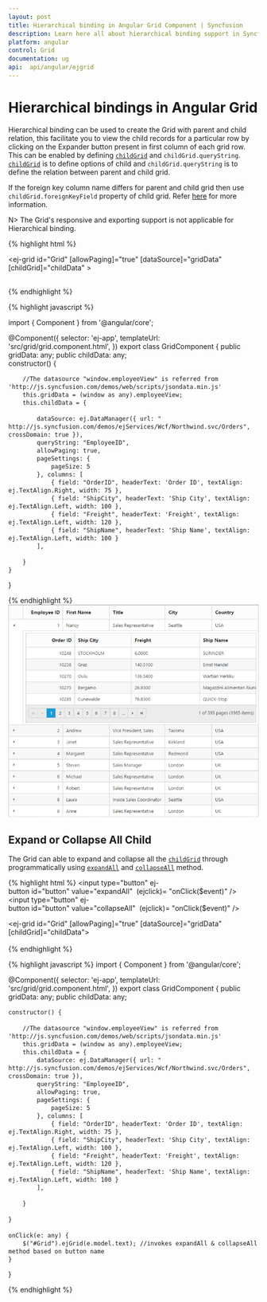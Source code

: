 ```yaml
---
layout: post
title: Hierarchical binding in Angular Grid Component | Syncfusion
description: Learn here all about hierarchical binding support in Syncfusion Essential Angular Grid component, it's elements and more.
platform: angular
control: Grid
documentation: ug
api:  api/angular/ejgrid
---
```

# Hierarchical bindings in Angular Grid

Hierarchical binding can be used to create the Grid with parent and child relation, this facilitate you to view the child records for a particular row by clicking on the Expander button present in first column of each grid row. This can be enabled by defining [`childGrid`](https://help.syncfusion.com/api/angular/ejgrid#members:childgrid "childGrid") and `childGrid.queryString`. [`childGrid`](https://help.syncfusion.com/api/angular/ejgrid#members:childgrid "childGrid") is to define options of child and `childGrid.queryString` is to define the relation between parent and child grid.

If the foreign key column name differs for parent and child grid then use `childGrid.foreignKeyField` property of child grid. Refer [here](https://help.syncfusion.com/angular/grid/how-to#hierarchy-grid-with-different-foreignkeyfield-in-parent-and-child-table "here") for more information.

N> The Grid's responsive and exporting support is not applicable for Hierarchical binding.

{% highlight html %}

<ej-grid id="Grid"  [allowPaging]="true"  [dataSource]="gridData"  [childGrid]="childData"  >
    <e-columns>
        <e-column field="EmployeeID" headerText="Employee ID"  width="85" textAlign="right"></e-column>
        <e-column field="FirstName" headerText="First Name" textAlign="left"  width="100"></e-column>
        <e-column field="Title" headerText="Title " width="120" textAlign="left"></e-column>        
        <e-column field="City" headerText="City" textAlign="left" width="10"></e-column> 
        <e-column field="Country" headerText="Country" textAlign="left" width="100"></e-column>        
    </e-columns>
</ej-grid>

{% endhighlight %}

{% highlight javascript %}

import { Component } from '@angular/core';


@Component({
    selector: 'ej-app',
    templateUrl: 'src/grid/grid.component.html',
})
export class GridComponent {
    public gridData: any;
    public childData: any;    
    constructor() {

        //The datasource "window.employeeView" is referred from 'http://js.syncfusion.com/demos/web/scripts/jsondata.min.js'
        this.gridData = (window as any).employeeView;
        this.childData = {

            dataSource: ej.DataManager({ url: " http://js.syncfusion.com/demos/ejServices/Wcf/Northwind.svc/Orders", crossDomain: true }),
            queryString: "EmployeeID",
            allowPaging: true,
            pageSettings: {
                pageSize: 5
            }, columns: [
                { field: "OrderID", headerText: 'Order ID', textAlign: ej.TextAlign.Right, width: 75 },
                { field: "ShipCity", headerText: 'Ship City', textAlign: ej.TextAlign.Left, width: 100 },
                { field: "Freight", headerText: 'Freight', textAlign: ej.TextAlign.Left, width: 120 },
                { field: "ShipName", headerText: 'Ship Name', textAlign: ej.TextAlign.Left, width: 100 }
            ],

        }
    }
}


{% endhighlight %}
![Hierarchical bindings in Angular Grid](hierarchy-grid_images/angular-grid-hierarchical-bindings.png)


## Expand or Collapse All Child

The Grid can able to expand and collapse all the [`childGrid`](https://help.syncfusion.com/api/angular/ejgrid#members:childgrid "childGrid") through programmatically using [`expandAll`](https://help.syncfusion.com/api/angular/ejgrid#methods:expandall "expandAll") and [`collapseAll`](https://help.syncfusion.com/api/angular/ejgrid#methods:collapseall "collapseAll") method.

{% highlight html %}
<input type="button" ej-button id="button" value="expandAll"  (ejclick)= "onClick($event)" /> 
     <input type="button" ej-button id="button" value="collapseAll"  (ejclick)= "onClick($event)" />         
      
<ej-grid id="Grid" [allowPaging]="true" [dataSource]="gridData"  [childGrid]="childData">
    <e-columns>
        <e-column field="EmployeeID" headerText="Employee ID"  width="85" textAlign="right"></e-column>
        <e-column field="FirstName" headerText="First Name" textAlign="left"  width="100"></e-column>
        <e-column field="Title" headerText="Title " width="120" textAlign="left"></e-column>        
        <e-column field="City" headerText="City" textAlign="left" width="10"></e-column> 
        <e-column field="Country" headerText="Country" textAlign="left" width="100"></e-column>        
    </e-columns>
</ej-grid>
{% endhighlight %} 

{% highlight javascript %}
import { Component } from '@angular/core';


@Component({
    selector: 'ej-app',
    templateUrl: 'src/grid/grid.component.html',
})
export class GridComponent {
    public gridData: any;
    public childData: any;
    
    constructor() {

        //The datasource "window.employeeView" is referred from 'http://js.syncfusion.com/demos/web/scripts/jsondata.min.js'
        this.gridData = (window as any).employeeView;
        this.childData = {
            dataSource: ej.DataManager({ url: " http://js.syncfusion.com/demos/ejServices/Wcf/Northwind.svc/Orders", crossDomain: true }),
            queryString: "EmployeeID",
            allowPaging: true,
            pageSettings: {
                pageSize: 5
            }, columns: [
                { field: "OrderID", headerText: 'Order ID', textAlign: ej.TextAlign.Right, width: 75 },
                { field: "ShipCity", headerText: 'Ship City', textAlign: ej.TextAlign.Left, width: 100 },
                { field: "Freight", headerText: 'Freight', textAlign: ej.TextAlign.Left, width: 120 },
                { field: "ShipName", headerText: 'Ship Name', textAlign: ej.TextAlign.Left, width: 100 }
            ],

        }

    }

    onClick(e: any) {         
        $("#Grid").ejGrid(e.model.text); //invokes expandAll & collapseAll method based on button name
    }
}

{% endhighlight %} 